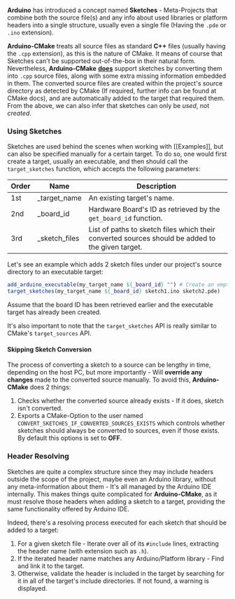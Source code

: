 **Arduino** has introduced a concept named **Sketches** - Meta-Projects that combine both the source file(s) and any info about used libraries or platform headers into a single structure, usually even a single file (Having the `.pde` or `.ino` extension).

**Arduino-CMake** treats all source files as standard **C++** files (usually having the `.cpp` extension), as this is the nature of CMake. 
It means of course that Sketches can't be supported out-of-the-box in their natural form.
Nevertheless, **Arduino-CMake** **<u>does</u>** support sketches by converting them into `.cpp` source files, along with some extra missing information embedded in them.
The converted source files are created within the project's source directory as detected by CMake (If required, further info can be found at CMake docs), and are automatically added to the target that required them.
From the above, we can also infer that sketches can only be *used*, not *created*.

### Using Sketches

Sketches are used behind the scenes when working with [[Examples]], but can also be specified manually for a certain target.
To do so, one would first create a target, usually an executable, and then should call the `target_sketches` function, which accepts the following parameters:

| Order | Name          | Description                                                  |
| ----- | ------------- | ------------------------------------------------------------ |
| 1st   | _target_name  | An existing target's name.                                   |
| 2nd   | _board_id     | Hardware Board's ID as retrieved by the `get_board_id` function. |
| 3rd   | _sketch_files | List of paths to sketch files which their converted sources should be added to the given target. |

Let's see an example which adds 2 sketch files under our project's source directory to an executable target:

```cmake
add_arduino_executable(my_target_name ${_board_id} "") # Create an empty target
target_sketches(my_target_name ${_board_id} sketch1.ino sketch2.pde)
```

Assume that the board ID has been retrieved earlier and the executable target has already been created.

It's also important to note that the `target_sketches` API is really similar to CMake's `target_sources` API.

#### Skipping Sketch Conversion

The process of converting a sketch to a source can be lengthy in time, depending on the host PC, but more importantly - Will **override any changes** made to the converted source manually.
To avoid this, **Arduino-CMake** does 2 things:

1. Checks whether the converted source already exists - If it does, sketch isn't converted.
2. Exports a CMake-Option to the user named `CONVERT_SKETCHES_IF_CONVERTED_SOURCES_EXISTS` which controls whether sketches should always be converted to sources, even if those exists. By default this options is set to **OFF**.

### Header Resolving

Sketches are quite a complex structure since they may include headers outside the scope of the project, maybe even an Arduino library, without any meta-information about them - It's all managed by the Arduino IDE internally.
This makes things quite complicated for **Arduino-CMake**, as it must resolve those headers when adding a sketch to a target, providing the same functionality offered by Arduino IDE.

Indeed, there's a resolving process executed for each sketch that should be added to a target:

1. For a given sketch file - Iterate over all of its `#include` lines, extracting the header name (with extension such as `.h`).
2. If the iterated header name matches any Arduino/Platform library - Find and link it to the target.
3. Otherwise, validate the header is included in the target by searching for it in all of the target's include directories. If not found, a warning is displayed.